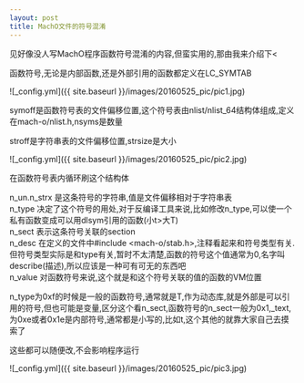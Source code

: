 ```yaml
---
layout: post
title: MachO文件的符号混淆
---
```

   
见好像没人写MachO程序函数符号混淆的内容,但蛮实用的,那由我来介绍下<  
 
函数符号,无论是内部函数,还是外部引用的函数都定义在LC_SYMTAB 
 
![_config.yml]({{ site.baseurl }}/images/20160525_pic/pic1.jpg)
 
symoff是函数符号表的文件偏移位置,这个符号表由nlist/nlist_64结构体组成,定义在mach-o/nlist.h,nsyms是数量  

stroff是字符串表的文件偏移位置,strsize是大小 

![_config.yml]({{ site.baseurl }}/images/20160525_pic/pic2.jpg)
 
在函数符号表内循环刷这个结构体 

n_un.n_strx 是这条符号的字符串,值是文件偏移相对于字符串表  
n_type 决定了这个符号的用处,对于反编译工具来说,比如修改n_type,可以使一个私有函数变成可以用dlsym引用的函数(小t>大T)  
n_sect 表示这条符号关联的section  
n_desc 在定义的文件中#include <mach-o/stab.h>,注释看起来和符号类型有关.但符号类型实际是和type有关,暂时不太清楚,函数的符号这个值通常为0,名字叫describe(描述),所以应该是一种可有可无的东西吧  
n_value 对函数符号来说,这个就是和这个符号关联的值的函数的VM位置  

n_type为0xf的时候是一般的函数符号,通常就是T,作为动态库,就是外部是可以引用的符号,但也可能是变量,区分这个看n_sect,函数符号的n_sect一般为0x1,_text,为0xe或者0x1e是内部符号,通常都是小写的,比如t,这个其他的就靠大家自己去摸索了  
     
这些都可以随便改,不会影响程序运行  
  
![_config.yml]({{ site.baseurl }}/images/20160525_pic/pic3.jpg)
  
